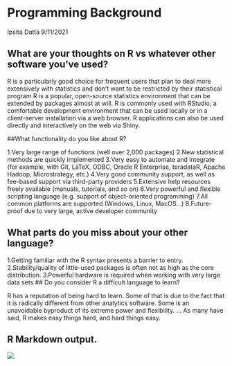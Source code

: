 Programming Background
================
Ipsita Datta
9/11/2021

## What are your thoughts on R vs whatever other software you’ve used?

R is a particularly good choice for frequent users that plan to deal
more extensively with statistics and don’t want to be restricted by
their statistical program R is a popular, open-source statistics
environment that can be extended by packages almost at will. R is
commonly used with RStudio, a comfortable development environment that
can be used locally or in a client-server installation via a web
browser. R applications can also be used directly and interactively on
the web via Shiny. <br>

\#\#What functionality do you like about R?

1.Very large range of functions (well over 2,000 packages) 2.New
statistical methods are quickly implemented 3.Very easy to automate and
integrate (for example, with Git, LaTeX, ODBC, Oracle R Enterprise,
teradataR, Apache Hadoop, Microstrategy, etc.) 4.Very good community
support, as well as fee-based support via third-party providers
5.Extensive help resources freely available (manuals, tutorials, and so
on) 6.Very powerful and flexible scripting language (e.g. support of
object-oriented programming) 7.All common platforms are supported
(Windows, Linux, MacOS…) 8.Future-proof due to very large, active
developer community <br>

## What parts do you miss about your other language?

1.Getting familiar with the R syntax presents a barrier to entry.
2.Stability/quality of little-used packages is often not as high as the
core distribution. 3.Powerful hardware is required when working with
very large data sets \#\# Do you consider R a difficult language to
learn?

R has a reputation of being hard to learn. Some of that is due to the
fact that it is radically different from other analytics software. Some
is an unavoidable byproduct of its extreme power and flexibility. … As
many have said, R makes easy things hard, and hard things easy.

## R Markdown output.

![](C:/Users/Ipsita/OneDrive/Desktop/ST558/HW4/idatta21.github.io/images/unnamed-chunk-1-1.png)<!-- -->
